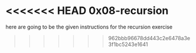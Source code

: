 <<<<<<< HEAD
0x08-recursion
=======
 here are going to be the given instructions for the recursion exercise

>>>>>>> 962bbb96678dd443c2e6478a3e3f1bc5243e1641
